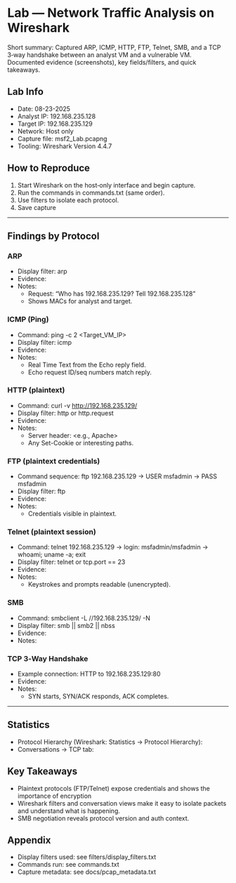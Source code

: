 # Lab — Network Traffic Analysis on Wireshark

Short summary: Captured ARP, ICMP, HTTP, FTP, Telnet, SMB, and a TCP 3‑way handshake between an analyst VM and a vulnerable VM. Documented evidence (screenshots), key fields/filters, and quick takeaways.

## Lab Info
- Date: 08-23-2025
- Analyst IP: 192.168.235.128
- Target IP: 192.168.235.129
- Network: Host only
- Capture file: msf2_Lab.pcapng
- Tooling: Wireshark Version 4.4.7

## How to Reproduce 
1) Start Wireshark on the host‑only interface and begin capture.
2) Run the commands in commands.txt (same order).
3) Use filters to isolate each protocol.
4) Save capture

---

## Findings by Protocol

### ARP
- Display filter: arp
- Evidence:
- Notes:
  - Request: “Who has 192.168.235.129? Tell 192.168.235.128”
  - Shows MACs for analyst and target.

### ICMP (Ping)
- Command: ping -c 2 <Target_VM_IP>
- Display filter: icmp
- Evidence:
- Notes:
  - Real Time Text from the Echo reply field.
  - Echo request ID/seq numbers match reply.

### HTTP (plaintext)
- Command: curl -v http://192.168.235.129/
- Display filter: http or http.request
- Evidence: 
- Notes:
  - Server header: <e.g., Apache>
  - Any Set-Cookie or interesting paths.

### FTP (plaintext credentials)
- Command sequence: ftp 192.168.235.129 → USER msfadmin → PASS msfadmin
- Display filter: ftp
- Evidence: 
- Notes:
  - Credentials visible in plaintext.

### Telnet (plaintext session)
- Command: telnet 192.168.235.129 → login: msfadmin/msfadmin → whoami; uname -a; exit
- Display filter: telnet or tcp.port == 23
- Evidence:
- Notes:
  - Keystrokes and prompts readable (unencrypted).

### SMB
- Command: smbclient -L //192.168.235.129/ -N
- Display filter: smb || smb2 || nbss
- Evidence: 
- Notes:


### TCP 3‑Way Handshake
- Example connection: HTTP to 192.168.235.129:80
- Evidence:
- Notes:
  - SYN starts, SYN/ACK responds, ACK completes.

---

## Statistics
- Protocol Hierarchy (Wireshark: Statistics → Protocol Hierarchy): 
- Conversations → TCP tab: 

## Key Takeaways
- Plaintext protocols (FTP/Telnet) expose credentials and shows the importance of encryption
- Wireshark filters and conversation views make it easy to isolate packets and understand what is happening.
- SMB negotiation reveals protocol version and auth context.

## Appendix
- Display filters used: see filters/display_filters.txt
- Commands run: see commands.txt
- Capture metadata: see docs/pcap_metadata.txt
